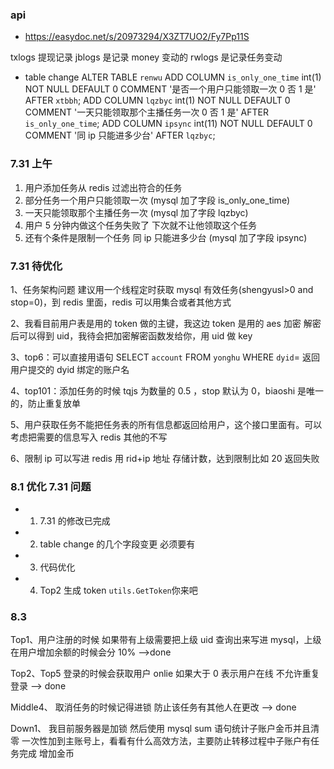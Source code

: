 ### api

-   https://easydoc.net/s/20973294/X3ZT7UO2/Fy7Pp11S

txlogs 提现记录
jblogs 是记录 money 变动的
rwlogs 是记录任务变动

-   table change
    ALTER TABLE `renwu`
    ADD COLUMN `is_only_one_time` int(1) NOT NULL DEFAULT 0 COMMENT '是否一个用户只能领取一次 0 否 1 是' AFTER `xtbbh`;
    ADD COLUMN `lqzbyc` int(1) NOT NULL DEFAULT 0 COMMENT '一天只能领取那个主播任务一次 0 否 1 是' AFTER `is_only_one_time`;
    ADD COLUMN `ipsync` int(11) NOT NULL DEFAULT 0 COMMENT '同 ip 只能进多少台' AFTER `lqzbyc`;

### 7.31 上午

1. 用户添加任务从 redis 过滤出符合的任务
2. 部分任务一个用户只能领取一次 (mysql 加了字段 is_only_one_time)
3. 一天只能领取那个主播任务一次 (mysql 加了字段 lqzbyc)
4. 用户 5 分钟内做这个任务失败了 下次就不让他领取这个任务
5. 还有个条件是限制一个任务 同 ip 只能进多少台 (mysql 加了字段 ipsync)

### 7.31 待优化

1、任务架构问题
建议用一个线程定时获取 mysql 有效任务(shengyusl>0 and stop=0)，到 redis 里面，redis 可以用集合或者其他方式

2、我看目前用户表是用的 token 做的主键，我这边 token 是用的 aes 加密 解密后可以得到 uid，我待会把加密解密函数发给你，用 uid 做 key

3、top6：可以直接用语句 SELECT `account` FROM `yonghu` WHERE `dyid`= 返回用户提交的 dyid 绑定的账户名

4、top101：添加任务的时候 tqjs 为数量的 0.5 ，stop 默认为 0，biaoshi 是唯一的，防止重复放单

5、用户获取任务不能把任务表的所有信息都返回给用户，这个接口里面有。可以考虑把需要的信息写入 redis 其他的不写

6、限制 ip 可以写进 redis 用 rid+ip 地址 存储计数，达到限制比如 20 返回失败

### 8.1 优化 7.31 问题

-   1. 7.31 的修改已完成
-   2. table change 的几个字段变更 必须要有
-   3. 代码优化
-   4. Top2 生成 token `utils.GetToken`你来吧

### 8.3

Top1、用户注册的时候 如果带有上级需要把上级 uid 查询出来写进 mysql，上级在用户增加余额的时候会分 10% -->done

Top2、Top5 登录的时候会获取用户 onlie 如果大于 0 表示用户在线 不允许重复登录 --> done

Middle4、 取消任务的时候记得进锁 防止该任务有其他人在更改 --> done

Down1、 我目前服务器是加锁 然后使用 mysql sum 语句统计子账户金币并且清零 一次性加到主账号上，看看有什么高效方法，主要防止转移过程中子账户有任务完成 增加金币
